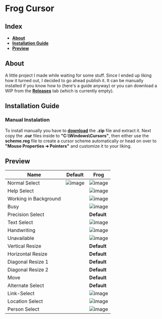 # Frog Cursor

## Index

* [**About**](#about)
* [**Installation Guide**](#installation-guide)
* [**Preview**](#preview)

## About

A little project I made while waiting for some stuff. Since I ended up liking how it turned out, I decided to go ahead publish it. It can be manually installed if you know how to (here's a guide anyway) or you can download a WIP from the [**Releases**](https://github.com/MoxxIsHere/Frog-Cursor/releases) tab (which is currently empty).

## Installation Guide
### Manual Instalation
To install manually you have to [**download**](https://codeload.github.com/MoxxIsHere/Frog-Cursor/zip/refs/heads/main) the **.zip** file and extract it. Next copy the **.cur** files inside to **"C:\Windows\Cursors\"**, then either use the **scheme.reg** file to create a cursor scheme automatically or head on over to **"Mouse Properties ➜ Pointers"** and customize it to your liking.


## Preview

| Name | Default | Frog |
| ----------- | ----------- | ----------- |
| Normal Select | ![image](https://user-images.githubusercontent.com/85062773/167843927-fe628258-305f-40ef-8875-e43fd5951b19.png) | ![image](https://user-images.githubusercontent.com/85062773/167838727-c4809f6c-06ed-43e8-939a-8aa62fa95f6f.png)|
| Help Select |  | ![image](https://user-images.githubusercontent.com/85062773/167838831-cdb95e35-f19a-4838-bde8-c00f76353a09.png) |
| Working in Background |  | ![image](https://user-images.githubusercontent.com/85062773/167838945-9bbf0579-8502-42d0-a149-bdb1d030a07a.png) |
| Busy |  | ![image](https://user-images.githubusercontent.com/85062773/167839020-739c7709-6ded-4901-942c-e090d149fff9.png) |
| Precision Select |  | **Default** |
| Text Select |  | ![image](https://user-images.githubusercontent.com/85062773/167839084-6941cced-528c-45b2-af29-03611051be26.png) |
| Handwriting |  | ![image](https://user-images.githubusercontent.com/85062773/167839163-c5b587c7-301d-402e-bbe0-f8263a64ecb3.png) |
| Unavailable |  | ![image](https://user-images.githubusercontent.com/85062773/167839217-28b1a3b9-15d9-49ef-adde-827fe7dab562.png) |
| Vertical Resize |  | **Default** |
| Horizontal Resize |  | **Default** |
| Diagonal Resize 1 |  | **Default** |
| Diagonal Resize 2 |  | **Default** |
| Move |  | **Default** |
| Alternate Select |  | **Default** |
| Link-Select |  | ![image](https://user-images.githubusercontent.com/85062773/167839254-eca17d93-3c01-4078-a5fe-a04de68ea7ea.png) |
| Location Select |  | ![image](https://user-images.githubusercontent.com/85062773/167839452-ad50a431-2b92-47b5-bfbd-13852c1ab7f2.png) |
| Person Select |  | ![image](https://user-images.githubusercontent.com/85062773/167839594-d0105ce4-292c-4657-a061-931812cd62cc.png) |
